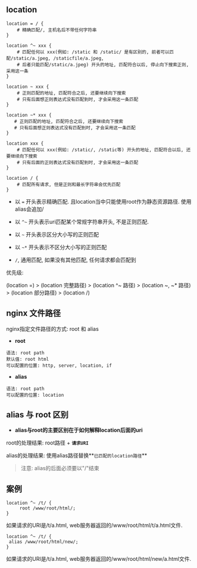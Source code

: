 ## location

```
location = / {
    # 精确匹配/, 主机名后不带任何字符串
}

location ^~ xxx {
    # 匹配任何以 xxx(例如: /static 和 /static/ 是有区别的, 前者可以匹配/static/a.jpeg, /staticfile/a.jpeg, 
    # 后者只能匹配/static/a.jpeg) 开头的地址, 匹配符合以后, 停止向下搜索正则, 采用这一条
}

location ~ xxx {
    # 正则匹配的地址, 匹配符合之后, 还要继续向下搜索
    # 只有后面想正则表达式没有匹配到时, 才会采用这一条匹配
} 

location ~* xxx {
   # 正则匹配的地址, 匹配符合之后, 还要继续向下搜索
   # 只有后面想正则表达式没有匹配到时, 才会采用这一条匹配
}

location xxx {
    # 匹配任何以 xxx(例如: /static/, /static等) 开头的地址, 匹配符合以后, 还要继续向下搜索
    # 只有后面的正则表达式没有匹配到时, 才会采用这一条匹配
}

location / {
    # 匹配所有请求, 但是正则和最长字符串会优先匹配
}
```

- 以 `=` 开头表示精确匹配. 且location当中只能使用root作为静态资源路径. 使用alias会追加/

- 以 `^~` 开头表示uri匹配某个常规字符串开头, 不是正则匹配.

- 以 `~` 开头表示区分大小写的正则匹配

- 以 `~*` 开头表示不区分大小写的正则匹配

- `/`, 通用匹配, 如果没有其他匹配, 任何请求都会匹配到

优先级:

(location =) > (location 完整路径) > (location ^~ 路径) > (location ~, ~* 路径) > (location 部分路径) > 
(location /)



## nginx 文件路径

nginx指定文件路径的方式: root 和 alias

- **root**

```
语法: root path
默认值: root html
可以配置的位置: http, server, location, if
```

- **alias**

```
语法: root path
可以配置的位置: location
```

## alias 与 root 区别

- **alias与root的主要区别在于如何解释location后面的uri**

root的处理结果: root路径 + **`请求URI`**

alias的处理结果: 使用alias路径替换**`已匹配的location路径`**

> 注意: alias的后面必须要以"/"结束


## 案例

```
location ^~ /t/ {
     root /www/root/html/;
}
```

如果请求的URI是/t/a.html, web服务器返回的/www/root/html/t/a.html文件.


```
location ^~ /t/ {
 alias /www/root/html/new/;
}
```

如果请求的URI是/t/a.html, web服务器返回的/www/root/html/new/a.html文件.
